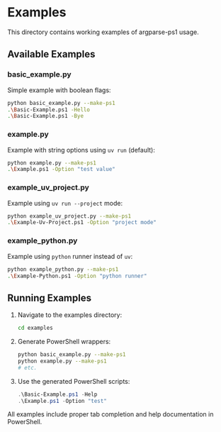 # Examples

This directory contains working examples of argparse-ps1 usage.

## Available Examples

### basic_example.py

Simple example with boolean flags:

```bash
python basic_example.py --make-ps1
.\Basic-Example.ps1 -Hello
.\Basic-Example.ps1 -Bye
```

### example.py

Example with string options using `uv run` (default):

```bash
python example.py --make-ps1
.\Example.ps1 -Option "test value"
```

### example_uv_project.py

Example using `uv run --project` mode:

```bash
python example_uv_project.py --make-ps1
.\Example-Uv-Project.ps1 -Option "project mode"
```

### example_python.py

Example using `python` runner instead of `uv`:

```bash
python example_python.py --make-ps1
.\Example-Python.ps1 -Option "python runner"
```

## Running Examples

1. Navigate to the examples directory:

   ```bash
   cd examples
   ```

2. Generate PowerShell wrappers:

   ```bash
   python basic_example.py --make-ps1
   python example.py --make-ps1
   # etc.
   ```

3. Use the generated PowerShell scripts:
   ```powershell
   .\Basic-Example.ps1 -Help
   .\Example.ps1 -Option "test"
   ```

All examples include proper tab completion and help documentation in PowerShell.
